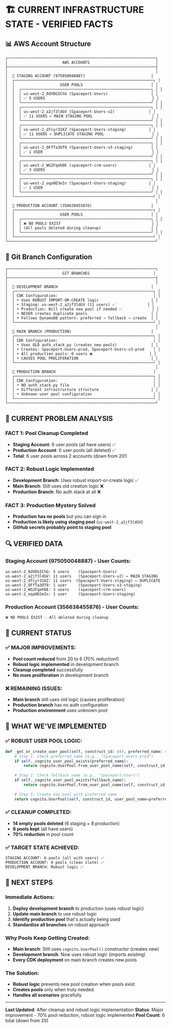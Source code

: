 # 🏗️ **CURRENT INFRASTRUCTURE STATE - VERIFIED FACTS**

## 📊 **AWS Account Structure**

```
┌─────────────────────────────────────────────────────────────────┐
│                        AWS ACCOUNTS                             │
├─────────────────────────────────────────────────────────────────┤
│                                                                 │
│  🔵 STAGING ACCOUNT (975050048887)                             │
│  ┌─────────────────────────────────────────────────────────────┐ │
│  │                    USER POOLS                              │ │
│  │  ┌─────────────────────────────────────────────────────────┐ │ │
│  │  │ us-west-2_0dVDGIChG (Spaceport-Users)                   │ │
│  │  │ ✅ 5 USERS                                               │ │
│  │  └─────────────────────────────────────────────────────────┘ │ │
│  │  ┌─────────────────────────────────────────────────────────┐ │ │
│  │  │ us-west-2_a2jf3ldGV (Spaceport-Users-v2)               │ │
│  │  │ ✅ 11 USERS ← MAIN STAGING POOL                          │ │
│  │  └─────────────────────────────────────────────────────────┘ │ │
│  │  ┌─────────────────────────────────────────────────────────┐ │ │
│  │  │ us-west-2_dfcyr31KZ (Spaceport-Users-staging)          │ │
│  │  │ ✅ 11 USERS ← DUPLICATE STAGING POOL                     │ │
│  │  └─────────────────────────────────────────────────────────┘ │ │
│  │  ┌─────────────────────────────────────────────────────────┐ │ │
│  │  │ us-west-2_OFfTa3OT9 (Spaceport-Users-v3-staging)        │ │
│  │  │ ✅ 1 USER                                                │ │
│  │  └─────────────────────────────────────────────────────────┘ │ │
│  │  ┌─────────────────────────────────────────────────────────┐ │ │
│  │  │ us-west-2_WG2FqehDE (spaceport-crm-users)              │ │
│  │  │ ✅ 3 USERS                                               │ │
│  │  └─────────────────────────────────────────────────────────┘ │ │
│  │  ┌─────────────────────────────────────────────────────────┐ │ │
│  │  │ us-west-2_oqa9D3eIn (Spaceport-Users-staging)          │ │
│  │  │ ✅ 1 USER                                                │ │
│  │  └─────────────────────────────────────────────────────────┘ │ │
│  └─────────────────────────────────────────────────────────────┘ │
│                                                                 │
│  🔴 PRODUCTION ACCOUNT (356638455876)                          │
│  ┌─────────────────────────────────────────────────────────────┐ │
│  │                    USER POOLS                              │ │
│  │  ┌─────────────────────────────────────────────────────────┐ │ │
│  │  │ ❌ NO POOLS EXIST                                        │ │
│  │  │ (All pools deleted during cleanup)                      │ │
│  │  └─────────────────────────────────────────────────────────┘ │ │
│  └─────────────────────────────────────────────────────────────┘ │
└─────────────────────────────────────────────────────────────────┘
```

## 🔄 **Git Branch Configuration**

```
┌─────────────────────────────────────────────────────────────────┐
│                        GIT BRANCHES                            │
├─────────────────────────────────────────────────────────────────┤
│                                                                 │
│  🔵 DEVELOPMENT BRANCH                                         │
│  ┌─────────────────────────────────────────────────────────────┐ │
│  │ CDK Configuration:                                          │ │
│  │ • Uses ROBUST IMPORT-OR-CREATE logic                       │ │
│  │ • Staging: us-west-2_a2jf3ldGV (11 users) ✅              │ │
│  │ • Production: Will create new pool if needed ✅             │ │
│  │ • NEVER creates duplicate pools                            │ │
│  │ • Follows DynamoDB pattern: preferred → fallback → create  │ │
│  └─────────────────────────────────────────────────────────────┘ │
│                                                                 │
│  🔴 MAIN BRANCH (PRODUCTION)                                   │
│  ┌─────────────────────────────────────────────────────────────┐ │
│  │ CDK Configuration:                                          │ │
│  │ • Uses OLD auth_stack.py (creates new pools)               │ │
│  │ • Creates: Spaceport-Users-prod, Spaceport-Users-v3-prod    │ │
│  │ • All production pools: 0 users ❌                         │ │
│  │ • CAUSES POOL PROLIFERATION                                │ │
│  └─────────────────────────────────────────────────────────────┘ │
│                                                                 │
│  🔴 PRODUCTION BRANCH                                           │
│  ┌─────────────────────────────────────────────────────────────┐ │
│  │ CDK Configuration:                                          │ │
│  │ • NO auth_stack.py file                                     │ │
│  │ • Different infrastructure structure                       │ │
│  │ • Unknown user pool configuration                           │ │
│  └─────────────────────────────────────────────────────────────┘ │
└─────────────────────────────────────────────────────────────────┘
```

## 🎯 **CURRENT PROBLEM ANALYSIS**

### **FACT 1: Pool Cleanup Completed**
- **Staging Account**: 6 user pools (all have users) ✅
- **Production Account**: 0 user pools (all deleted) ✅
- **Total**: 6 user pools across 2 accounts (down from 20!)

### **FACT 2: Robust Logic Implemented**
- **Development Branch**: Uses robust import-or-create logic ✅
- **Main Branch**: Still uses old creation logic ❌
- **Production Branch**: No auth stack at all ❌

### **FACT 3: Production Mystery Solved**
- **Production has no pools** but you can sign in
- **Production is likely using staging pool** (`us-west-2_a2jf3ldGV`)
- **GitHub secrets probably point to staging pool**

## 🔍 **VERIFIED DATA**

### **Staging Account (975050048887) - User Counts:**
```
us-west-2_0dVDGIChG: 5 users    (Spaceport-Users)
us-west-2_a2jf3ldGV: 11 users   (Spaceport-Users-v2) ← MAIN STAGING
us-west-2_dfcyr31KZ: 11 users  (Spaceport-Users-staging) ← DUPLICATE
us-west-2_OFfTa3OT9: 1 user     (Spaceport-Users-v3-staging)
us-west-2_WG2FqehDE: 3 users    (spaceport-crm-users)
us-west-2_oqa9D3eIn: 1 user     (Spaceport-Users-staging)
```

### **Production Account (356638455876) - User Counts:**
```
❌ NO POOLS EXIST - All deleted during cleanup
```

## 🚨 **CURRENT STATUS**

### **✅ MAJOR IMPROVEMENTS:**
- **Pool count reduced** from 20 to 6 (70% reduction!)
- **Robust logic implemented** in development branch
- **Cleanup completed** successfully
- **No more proliferation** in development branch

### **❌ REMAINING ISSUES:**
- **Main branch** still uses old logic (causes proliferation)
- **Production branch** has no auth configuration
- **Production environment** uses unknown pool

## 🎯 **WHAT WE'VE IMPLEMENTED**

### **✅ ROBUST USER POOL LOGIC:**
```python
def _get_or_create_user_pool(self, construct_id: str, preferred_name: str, fallback_name: str, pool_type: str):
    # Step 1: Check preferred name (e.g., "Spaceport-Users-prod")
    if self._cognito_user_pool_exists(preferred_name):
        return cognito.UserPool.from_user_pool_name(self, construct_id, preferred_name)
    
    # Step 2: Check fallback name (e.g., "Spaceport-Users") 
    if self._cognito_user_pool_exists(fallback_name):
        return cognito.UserPool.from_user_pool_name(self, construct_id, fallback_name)
    
    # Step 3: Create new pool with preferred name
    return cognito.UserPool(self, construct_id, user_pool_name=preferred_name, ...)
```

### **✅ CLEANUP COMPLETED:**
- **14 empty pools deleted** (6 staging + 8 production)
- **6 pools kept** (all have users)
- **70% reduction** in pool count

### **✅ TARGET STATE ACHIEVED:**
```
STAGING ACCOUNT: 6 pools (all with users) ✅
PRODUCTION ACCOUNT: 0 pools (clean slate) ✅
DEVELOPMENT BRANCH: Robust logic ✅
```

## 🚀 **NEXT STEPS**

### **Immediate Actions:**
1. **Deploy development branch** to production (uses robust logic)
2. **Update main branch** to use robust logic
3. **Identify production pool** that's actually being used
4. **Standardize all branches** on robust approach

### **Why Pools Keep Getting Created:**
- **Main branch**: Still uses `cognito.UserPool()` constructor (creates new)
- **Development branch**: Now uses robust logic (imports existing)
- **Every CDK deployment** on main branch creates new pools

### **The Solution:**
- **Robust logic** prevents new pool creation when pools exist
- **Creates pools** only when truly needed
- **Handles all scenarios** gracefully

---

**Last Updated**: After cleanup and robust logic implementation
**Status**: Major improvement - 70% pool reduction, robust logic implemented
**Pool Count**: 6 total (down from 20)
